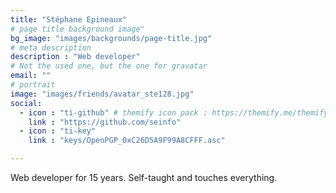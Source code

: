 ```yaml
---
title: "Stéphane Epineaux"
# page title background image"
bg_image: "images/backgrounds/page-title.jpg"
# meta description
description : "Web developer"
# Not the used one, but the one for gravatar
email: ""
# portrait
image: "images/friends/avatar_ste128.jpg"
social:
  - icon : "ti-github" # themify icon pack : https://themify.me/themify-icons
    link : "https://github.com/seinfo"
  - icon : "ti-key"
    link : "keys/OpenPGP_0xC26D5A9F99A8CFFF.asc"

---
```


Web developer for 15 years. Self-taught and touches everything.

